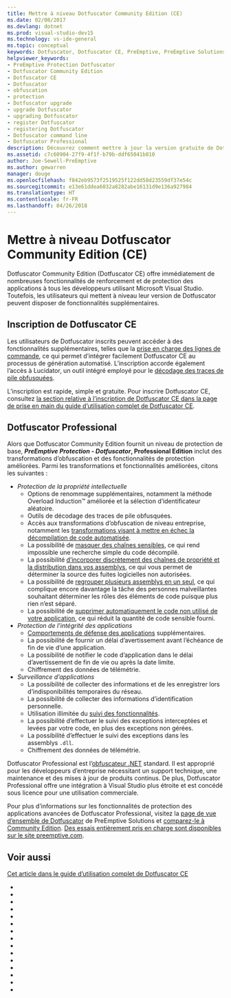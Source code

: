 ```yaml
---
title: Mettre à niveau Dotfuscator Community Edition (CE)
ms.date: 02/08/2017
ms.devlang: dotnet
ms.prod: visual-studio-dev15
ms.technology: vs-ide-general
ms.topic: conceptual
keywords: Dotfuscator, Dotfuscator CE, PreEmptive, PreEmptive Solutions, PreEmptive Protection, protection, Community Edition, obfuscation, .NET, gratuit, Visual Studio 2017, mettre à niveau, ligne de commande
helpviewer_keywords:
- PreEmptive Protection Dotfuscator
- Dotfuscator Community Edition
- Dotfuscator CE
- Dotfuscator
- obfuscation
- protection
- Dotfuscator upgrade
- upgrade Dotfuscator
- upgrading Dotfuscator
- register Dotfuscator
- registering Dotfuscator
- Dotfuscator command line
- Dotfuscator Professional
description: Découvrez comment mettre à jour la version gratuite de Dotfuscator Community Edition incluse dans Visual Studio 2017.
ms.assetid: c7c60904-27f9-4f1f-b79b-ddf65041b810
author: Joe-Sewell-PreEmptive
ms.author: gewarren
manager: douge
ms.openlocfilehash: f842eb9573f2519525f122dd58d23559df37e54c
ms.sourcegitcommit: e13e61ddea6032a8282abe16131d9e136a927984
ms.translationtype: HT
ms.contentlocale: fr-FR
ms.lasthandoff: 04/26/2018
---
```

# <a name="upgrade-dotfuscator-community-edition-ce"></a>Mettre à niveau Dotfuscator Community Edition (CE)

Dotfuscator Community Edition (Dotfuscator CE) offre immédiatement de nombreuses fonctionnalités de renforcement et de protection des applications à tous les développeurs utilisant Microsoft Visual Studio.
Toutefois, les utilisateurs qui mettent à niveau leur version de Dotfuscator peuvent disposer de fonctionnalités supplémentaires.

## <a name="registering-dotfuscator-ce"></a>Inscription de Dotfuscator CE

Les utilisateurs de Dotfuscator inscrits peuvent accéder à des fonctionnalités supplémentaires, telles que la [prise en charge des lignes de commande][cli], ce qui permet d’intégrer facilement Dotfuscator CE au processus de génération automatisé. L’inscription accorde également l’accès à Lucidator, un outil intégré employé pour le [décodage des traces de pile obfusquées][decode-obfuscated].

L’inscription est rapide, simple et gratuite.
Pour inscrire Dotfuscator CE, consultez [la section relative à l’inscription de Dotfuscator CE dans la page de prise en main du guide d’utilisation complet de Dotfuscator CE][register-ce].

## <a name="dotfuscator-professional"></a>Dotfuscator Professional

Alors que Dotfuscator Community Edition fournit un niveau de protection de base, **_PreEmptive Protection - Dotfuscator_, Professional Edition** inclut des transformations d’obfuscation et des fonctionnalités de protection améliorées. Parmi les transformations et fonctionnalités améliorées, citons les suivantes :

* *Protection de la propriété intellectuelle*
  * Options de renommage supplémentaires, notamment la méthode Overload Induction™ améliorée et la sélection d’identificateur aléatoire.
  * Outils de décodage des traces de pile obfusquées.
  * Accès aux transformations d’obfuscation de niveau entreprise, notamment les [transformations visant à mettre en échec la décompilation de code automatisée][control-flow].
  * La possibilité de [masquer des chaînes sensibles][string-encryption], ce qui rend impossible une recherche simple du code décompilé.
  * La possibilité [d’incorporer discrètement des chaînes de propriété et la distribution dans vos assemblys][watermarking], ce qui vous permet de déterminer la source des fuites logicielles non autorisées.
  * La possibilité de [regrouper plusieurs assemblys en un seul][linking], ce qui complique encore davantage la tâche des personnes malveillantes souhaitant déterminer les rôles des éléments de code puisque plus rien n’est séparé.
  * La possibilité de [supprimer automatiquement le code non utilisé de votre application][pruning], ce qui réduit la quantité de code sensible fourni.
* *Protection de l’intégrité des applications*
  * [Comportements de défense des applications][check-actions] supplémentaires.
  * La possibilité de fournir un délai d’avertissement avant l’échéance de fin de vie d’une application.
  * La possibilité de notifier le code d’application dans le délai d’avertissement de fin de vie ou après la date limite.
  * Chiffrement des données de télémétrie.
* *Surveillance d’applications*
  * La possibilité de collecter des informations et de les enregistrer lors d’indisponibilités temporaires du réseau.
  * La possibilité de collecter des informations d’identification personnelle.
  * Utilisation illimitée du [suivi des fonctionnalités][features].
  * La possibilité d’effectuer le suivi des exceptions interceptées et levées par votre code, en plus des exceptions non gérées.
  * La possibilité d’effectuer le suivi des exceptions dans les assemblys `.dll`.
  * Chiffrement des données de télémétrie.

Dotfuscator Professional est l’[obfuscateur .NET][net-obfuscator] standard. Il est approprié pour les développeurs d’entreprise nécessitant un support technique, une maintenance et des mises à jour de produits continus.
De plus, Dotfuscator Professional offre une intégration à Visual Studio plus étroite et est concédé sous licence pour une utilisation commerciale.

Pour plus d’informations sur les fonctionnalités de protection des applications avancées de Dotfuscator Professional, visitez la [page de vue d’ensemble de Dotfuscator][product-about] de PreEmptive Solutions et [comparez-le à Community Edition][product-compare].
[Des essais entièrement pris en charge sont disponibles sur le site preemptive.com][eval].

## <a name="see-also"></a>Voir aussi

[Cet article dans le guide d’utilisation complet de Dotfuscator CE][full]

<!-- Copyright © 2017 PreEmptive Solutions, LLC -->

- [control-flow]: https://www.preemptive.com/products/dotfuscator/features#controlflow
- [string-encryption]: https://www.preemptive.com/products/dotfuscator/features#string
- [watermarking]: https://www.preemptive.com/products/dotfuscator/features#watermarking
- [linking]: https://www.preemptive.com/products/dotfuscator/features#linking
- [pruning]: https://www.preemptive.com/products/dotfuscator/features#pruning

- [check-actions]: https://www.preemptive.com/dotfuscator/pro/userguide/en/protection_checks_overview.html#actions
- [features]: https://www.preemptive.com/dotfuscator/pro/userguide/en/instrumentation_features.html

- [net-obfuscator]: https://www.preemptive.com/products/dotfuscator/overview
- [eval]: https://www.preemptive.com/eval-request

- [product-about]: https://www.preemptive.com/products/dotfuscator/overview
- [product-compare]: https://www.preemptive.com/products/dotfuscator/compare-editions

- [cli]: https://www.preemptive.com/dotfuscator/ce/docs/help/intro_cli.html
- [register-ce]: https://www.preemptive.com/dotfuscator/ce/docs/help/gui_getstarted.html#register

- [full]: https://www.preemptive.com/dotfuscator/ce/docs/help/intro_upgrades.html
- [decode-obfuscated]: https://www.preemptive.com/dotfuscator/ce/docs/help/gui_decode_stack_trace.html